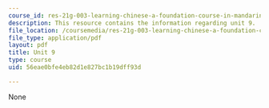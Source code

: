 ```yaml
---
course_id: res-21g-003-learning-chinese-a-foundation-course-in-mandarin-spring-2011
description: This resource contains the information regarding unit 9.
file_location: /coursemedia/res-21g-003-learning-chinese-a-foundation-course-in-mandarin-spring-2011/56eae0bfe4eb82d1e827bc1b19dff93d_MITRES_21G_003S11_unit09.pdf
file_type: application/pdf
layout: pdf
title: Unit 9
type: course
uid: 56eae0bfe4eb82d1e827bc1b19dff93d

---
```

None